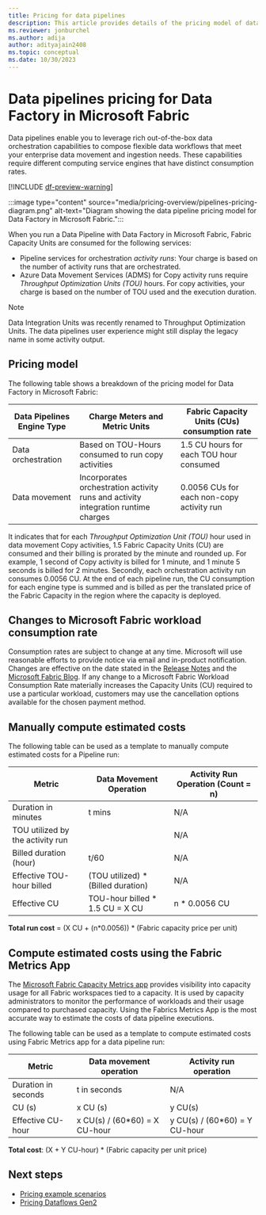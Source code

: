 ```yaml
---
title: Pricing for data pipelines
description: This article provides details of the pricing model of data pipelines for Data Factory in Microsoft Fabric.
ms.reviewer: jonburchel
ms.author: adija
author: adityajain2408
ms.topic: conceptual
ms.date: 10/30/2023
---
```


# Data pipelines pricing for Data Factory in Microsoft Fabric

Data pipelines enable you to leverage rich out-of-the-box data orchestration capabilities to compose flexible data workflows that meet your enterprise data movement and ingestion needs. These capabilities require different computing service engines that have distinct consumption rates.

[!INCLUDE [df-preview-warning](includes/data-factory-preview-warning.md)]

:::image type="content" source="media/pricing-overview/pipelines-pricing-diagram.png" alt-text="Diagram showing the data pipeline pricing model for Data Factory in Microsoft Fabric.":::

When you run a Data Pipeline with Data Factory in Microsoft Fabric, Fabric Capacity Units are consumed for the following services:

- Pipeline services for orchestration _activity runs_: Your charge is based on the number of activity runs that are orchestrated.
- Azure Data Movement Services (ADMS) for Copy activity runs require _Throughput Optimization Units (TOU)_ hours. For copy activities, your charge is based on the number of TOU used and the execution duration.

> [!NOTE]
> Data Integration Units was recently renamed to Throughput Optimization Units. The data pipelines user experience might still display the legacy name in some activity output.

## Pricing model

The following table shows a breakdown of the pricing model for Data Factory in Microsoft Fabric:

|Data Pipelines Engine Type  |Charge Meters and Metric Units  |Fabric Capacity Units (CUs) consumption rate  |
|---------|---------|---------|
|Data orchestration    | Based on TOU-Hours consumed to run copy activities        | 1.5 CU hours for each TOU hour consumed   |
|Data movement     |  Incorporates orchestration activity runs and activity integration runtime charges       | 0.0056 CUs for each non-copy activity run |

It indicates that for each _Throughput Optimization Unit (TOU)_ hour used in data movement Copy activities, 1.5 Fabric Capacity Units (CU) are consumed and their billing is prorated by the minute and rounded up. For example, 1 second of Copy activity is billed for 1 minute, and 1 minute 5 seconds is billed for 2 minutes. Secondly, each orchestration activity run consumes 0.0056 CU. At the end of each pipeline run, the CU consumption for each engine type is summed and is billed as per the translated price of the Fabric Capacity in the region where the capacity is deployed.

## Changes to Microsoft Fabric workload consumption rate

Consumption rates are subject to change at any time. Microsoft will use reasonable efforts to provide notice via email and in-product notification. Changes are effective on the date stated in the [Release Notes](/release-plan/data-factory) and the [Microsoft Fabric Blog](https://blog.fabric.microsoft.com/en-US/blog/). If any change to a Microsoft Fabric Workload Consumption Rate materially increases the Capacity Units (CU) required to use a particular workload, customers may use the cancellation options available for the chosen payment method.  

## Manually compute estimated costs

The following table can be used as a template to manually compute estimated costs for a Pipeline run:

|Metric  |Data Movement Operation  |Activity Run Operation (Count = n)  |
|---------|---------|---------|
|Duration in minutes     | t mins        | N/A        |
|TOU utilized by the activity run     |         | N/A         |
|Billed duration (hour)     | t/60        | N/A         |
|Effective TOU-hour billed     | (TOU utilized) * (Billed duration)        | N/A        |
|Effective CU     | TOU-hour billed * 1.5 CU = X CU        | n * 0.0056 CU        |

**Total run cost** = (X CU + (n*0.0056)) * (Fabric capacity price per unit)

## Compute estimated costs using the Fabric Metrics App

The [Microsoft Fabric Capacity Metrics app](../enterprise/metrics-app.md) provides visibility into capacity usage for all Fabric workspaces tied to a capacity. It is used by capacity administrators to monitor the performance of workloads and their usage compared to purchased capacity. Using the Fabrics Metrics App is the most accurate way to estimate the costs of data pipeline executions.

The following table can be used as a template to compute estimated costs using Fabric Metrics app for a data pipeline run:

|Metric  | Data movement operation  |Activity run operation  |
|---------|---------|---------|
|Duration in seconds     |  t in seconds       | N/A         |
|CU (s)     | x CU (s)    |  y CU(s)       |
|Effective CU-hour     | x CU(s) / (60*60) = X CU-hour    | y CU(s) / (60*60) = Y CU-hour        |

**Total cost**: (X + Y CU-hour) * (Fabric capacity per unit price)

## Next steps

- [Pricing example scenarios](pricing-overview.md#pricing-examples)
- [Pricing Dataflows Gen2](pricing-dataflows-gen2.md)